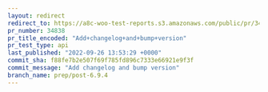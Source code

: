 ```yaml
---
layout: redirect
redirect_to: https://a8c-woo-test-reports.s3.amazonaws.com/public/pr/34838/api/index.html
pr_number: 34838
pr_title_encoded: "Add+changelog+and+bump+version"
pr_test_type: api
last_published: "2022-09-26 13:53:29 +0000"
commit_sha: f88fe7b2e507f69f785fd896c7333e66921e9f3f
commit_message: "Add changelog and bump version"
branch_name: prep/post-6.9.4
---
```

